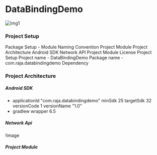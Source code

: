 # DataBindingDemo
![img1](https://user-images.githubusercontent.com/107350779/182363455-ae3f5b5a-1b2b-4b53-ba68-76bdc912e844.jpg)

### Project Setup
Package Setup - Module
Naming Convention
Project Module
Project Architecture
Android SDK
Network API
Project Module
License
Project Setup
Project name - DataBindingDemo
Package name - com.raja.databindingdemo
Dependency



### Project Architecture
##### Android SDK
   *  applicationId "com.raja.databindingdemo"
        minSdk 25
        targetSdk 32
        versionCode 1
        versionName "1.0"
   * gradlew wrapper 6.5
##### Network Api
   !image
##### Project Module
   
